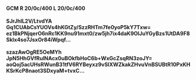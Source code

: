 #### GCM R 20/0c/400 L 20/0c/400
**SJrJhlL2V/LtvdYA**<br/>**Gq1CUAbCsYUOVs4hKGtZy/SzzRHTm7fe0yoP5kY7Txw=**<br/>**ez1BkPNjqerO6nRc1KK9nu91mxt0/zw5jh7ix4daK9OlJuYGyBzs1UtDA9F8SkIx4so7JsxOr84iWpqf...**<br/><br/>
**szazAwOgRE5OeMYh**<br/>**JpN5HhGVfRuINAcx0uBOkfbHoC6b+WxGcZsqRN3zoJY=**<br/>**aoQoj5acUHsRWunB31tfV6RYBeyxz9vSIXWZkakZHvuVnBSUBtR10PxKHKSrKcP8naot3SDxyaM+tvxC...**